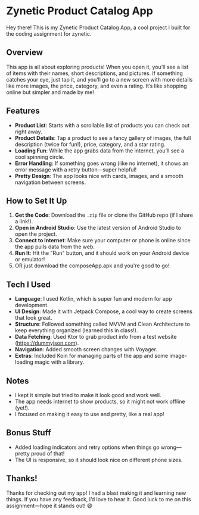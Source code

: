 # Zynetic Product Catalog App

Hey there! This is my Zynetic Product Catalog App, a cool project I built for the coding assignment for zynetic.

## Overview

This app is all about exploring products! When you open it, you’ll see a list of items with their names, short descriptions, and pictures. If something catches your eye, just tap it, and you’ll go to a new screen with more details like more images, the price, category, and even a rating. It’s like shopping online but simpler and made by me!

## Features

- **Product List**: Starts with a scrollable list of products you can check out right away.
- **Product Details**: Tap a product to see a fancy gallery of images, the full description (twice for fun!), price, category, and a star rating.
- **Loading Fun**: While the app grabs data from the internet, you’ll see a cool spinning circle.
- **Error Handling**: If something goes wrong (like no internet), it shows an error message with a retry button—super helpful!
- **Pretty Design**: The app looks nice with cards, images, and a smooth navigation between screens.

## How to Set It Up

1. **Get the Code**: Download the `.zip` file or clone the GitHub repo (if I share a link!).
2. **Open in Android Studio**: Use the latest version of Android Studio to open the project.
3. **Connect to Internet**: Make sure your computer or phone is online since the app pulls data from the web.
4. **Run It**: Hit the "Run" button, and it should work on your Android device or emulator!
5. OR just download the composeApp.apk and you're good to go!

## Tech I Used

- **Language**: I used Kotlin, which is super fun and modern for app development.
- **UI Design**: Made it with Jetpack Compose, a cool way to create screens that look great.
- **Structure**: Followed something called MVVM and Clean Architecture to keep everything organized (learned this in class!).
- **Data Fetching**: Used Ktor to grab product info from a test website (https://dummyjson.com).
- **Navigation**: Added smooth screen changes with Voyager.
- **Extras**: Included Koin for managing parts of the app and some image-loading magic with a library.

## Notes

- I kept it simple but tried to make it look good and work well.
- The app needs internet to show products, so it might not work offline (yet!).
- I focused on making it easy to use and pretty, like a real app!

## Bonus Stuff

- Added loading indicators and retry options when things go wrong—pretty proud of that!
- The UI is responsive, so it should look nice on different phone sizes.

## Thanks!

Thanks for checking out my app! I had a blast making it and learning new things. If you have any feedback, I’d love to hear it. Good luck to me on this assignment—hope it stands out! 😄
